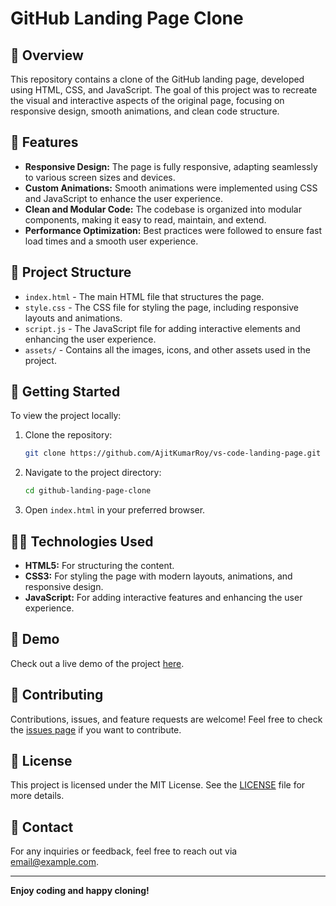 # GitHub Landing Page Clone

## 📜 Overview

This repository contains a clone of the GitHub landing page, developed using HTML, CSS, and JavaScript. The goal of this project was to recreate the visual and interactive aspects of the original page, focusing on responsive design, smooth animations, and clean code structure.

## 🎯 Features

- **Responsive Design:** The page is fully responsive, adapting seamlessly to various screen sizes and devices.
- **Custom Animations:** Smooth animations were implemented using CSS and JavaScript to enhance the user experience.
- **Clean and Modular Code:** The codebase is organized into modular components, making it easy to read, maintain, and extend.
- **Performance Optimization:** Best practices were followed to ensure fast load times and a smooth user experience.

## 📂 Project Structure

- `index.html` - The main HTML file that structures the page.
- `style.css` - The CSS file for styling the page, including responsive layouts and animations.
- `script.js` - The JavaScript file for adding interactive elements and enhancing the user experience.
- `assets/` - Contains all the images, icons, and other assets used in the project.

## 🚀 Getting Started

To view the project locally:

1. Clone the repository:
    ```bash
    git clone https://github.com/AjitKumarRoy/vs-code-landing-page.git
    ```

2. Navigate to the project directory:
    ```bash
    cd github-landing-page-clone
    ```

3. Open `index.html` in your preferred browser.

## 👨‍💻 Technologies Used

- **HTML5:** For structuring the content.
- **CSS3:** For styling the page with modern layouts, animations, and responsive design.
- **JavaScript:** For adding interactive features and enhancing the user experience.

## 🎨 Demo

Check out a live demo of the project [here](https://ajitkumarroy.github.io/vs-code-landing-page/).

## 🤝 Contributing

Contributions, issues, and feature requests are welcome! Feel free to check the [issues page](https://github.com/yourusername/github-landing-page-clone/issues) if you want to contribute.

## 📄 License

This project is licensed under the MIT License. See the [LICENSE](./LICENSE) file for more details.

## 💬 Contact

For any inquiries or feedback, feel free to reach out via [email@example.com](mailto:email@example.com).

---

**Enjoy coding and happy cloning!**

